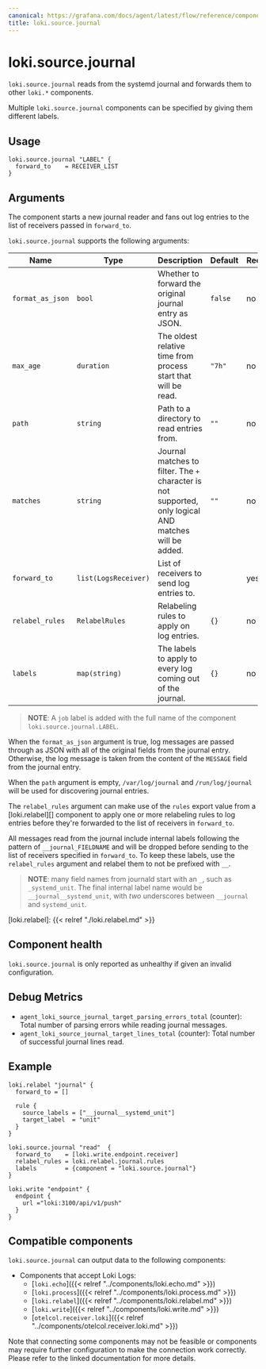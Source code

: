 ```yaml
---
canonical: https://grafana.com/docs/agent/latest/flow/reference/components/loki.source.journal/
title: loki.source.journal
---
```


# loki.source.journal

`loki.source.journal` reads from the systemd journal and forwards them to other
`loki.*` components.

Multiple `loki.source.journal` components can be specified by giving them
different labels.

## Usage

```river
loki.source.journal "LABEL" {
  forward_to    = RECEIVER_LIST
}
```

## Arguments
The component starts a new journal reader and fans out
log entries to the list of receivers passed in `forward_to`.

`loki.source.journal` supports the following arguments:

Name | Type | Description | Default | Required
---- | ---- | ----------- | ------- | --------
`format_as_json` | `bool` | Whether to forward the original journal entry as JSON. | `false` | no
`max_age` | `duration` | The oldest relative time from process start that will be read. | `"7h"` | no
`path` | `string` | Path to a directory to read entries from. | `""` | no
`matches` | `string` | Journal matches to filter. The `+` character is not supported, only logical AND matches will be added. | `""` | no
`forward_to` | `list(LogsReceiver)` | List of receivers to send log entries to. | | yes
`relabel_rules` | `RelabelRules` | Relabeling rules to apply on log entries. | `{}` | no
`labels` | `map(string)` | The labels to apply to every log coming out of the journal. | `{}` | no

> **NOTE**:  A `job` label is added with the full name of the component `loki.source.journal.LABEL`.

When the `format_as_json` argument is true, log messages are passed through as
JSON with all of the original fields from the journal entry. Otherwise, the log
message is taken from the content of the `MESSAGE` field from the journal
entry.

When the `path` argument is empty, `/var/log/journal` and `/run/log/journal`
will be used for discovering journal entries.

The `relabel_rules` argument can make use of the `rules` export value from a
[loki.relabel][] component to apply one or more relabeling rules to log entries
before they're forwarded to the list of receivers in `forward_to`.

All messages read from the journal include internal labels following the
pattern of `__journal_FIELDNAME` and will be dropped before sending to the list
of receivers specified in `forward_to`. To keep these labels, use the
`relabel_rules` argument and relabel them to not be prefixed with `__`.

> **NOTE**: many field names from journald start with an `_`, such as
> `_systemd_unit`. The final internal label name would be
> `__journal__systemd_unit`, with _two_ underscores between `__journal` and
> `systemd_unit`.

[loki.relabel]: {{< relref "./loki.relabel.md" >}}

## Component health

`loki.source.journal` is only reported as unhealthy if given an invalid
configuration.

## Debug Metrics

* `agent_loki_source_journal_target_parsing_errors_total` (counter): Total number of parsing errors while reading journal messages.
* `agent_loki_source_journal_target_lines_total` (counter): Total number of successful journal lines read.

## Example

```river
loki.relabel "journal" {
  forward_to = []

  rule {
    source_labels = ["__journal__systemd_unit"]
    target_label  = "unit"
  }
}

loki.source.journal "read"  {
  forward_to    = [loki.write.endpoint.receiver]
  relabel_rules = loki.relabel.journal.rules
  labels        = {component = "loki.source.journal"}
}

loki.write "endpoint" {
  endpoint {
    url ="loki:3100/api/v1/push"
  }
}
```
<!-- START GENERATED COMPATIBLE COMPONENTS -->

## Compatible components

`loki.source.journal` can output data to the following components:

- Components that accept Loki Logs:
  - [`loki.echo`]({{< relref "../components/loki.echo.md" >}})
  - [`loki.process`]({{< relref "../components/loki.process.md" >}})
  - [`loki.relabel`]({{< relref "../components/loki.relabel.md" >}})
  - [`loki.write`]({{< relref "../components/loki.write.md" >}})
  - [`otelcol.receiver.loki`]({{< relref "../components/otelcol.receiver.loki.md" >}})

Note that connecting some components may not be feasible or components may require further configuration to make the connection work correctly. Please refer to the linked documentation for more details.

<!-- END GENERATED COMPATIBLE COMPONENTS -->
